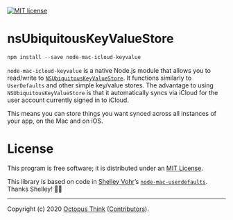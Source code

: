 [![MIT license](https://img.shields.io/badge/License-MIT-blue.svg)](https://lbesson.mit-license.org/)

# nsUbiquitousKeyValueStore

```js
npm install --save node-mac-icloud-keyvalue
```

`node-mac-icloud-keyvalue` is a native Node.js module that allows you to read/write to [`NSUbiquitousKeyValueStore`](https://developer.apple.com/documentation/foundation/nsubiquitouskeyvaluestore?language=objc). It functions similarly to `UserDefaults` and other simple key/value stores. The advantage to using `NSUbiquitousKeyValueStore` is that it automatically syncs via iCloud for the user account currently signed in to iCloud.

This means you can store things you want synced across all instances of your app, on the Mac and on iOS.

# License

This program is free software; it is distributed under an
[MIT License](https://github.com/octopusthink/node-mac-icloud-keyvalue/blob/master/LICENSE).

This library is based on code in [Shelley Vohr](https://codebyte.re)’s [`node-mac-userdefaults`](https://github.com/codebytere/node-mac-userdefaults). Thanks Shelley! 🙏🏻

---

Copyright (c) 2020 [Octopus Think](https://octopusthink.com)
([Contributors](https://github.com/octopusthink/node-mac-icloud-keyvalue/graphs/contributors)).
